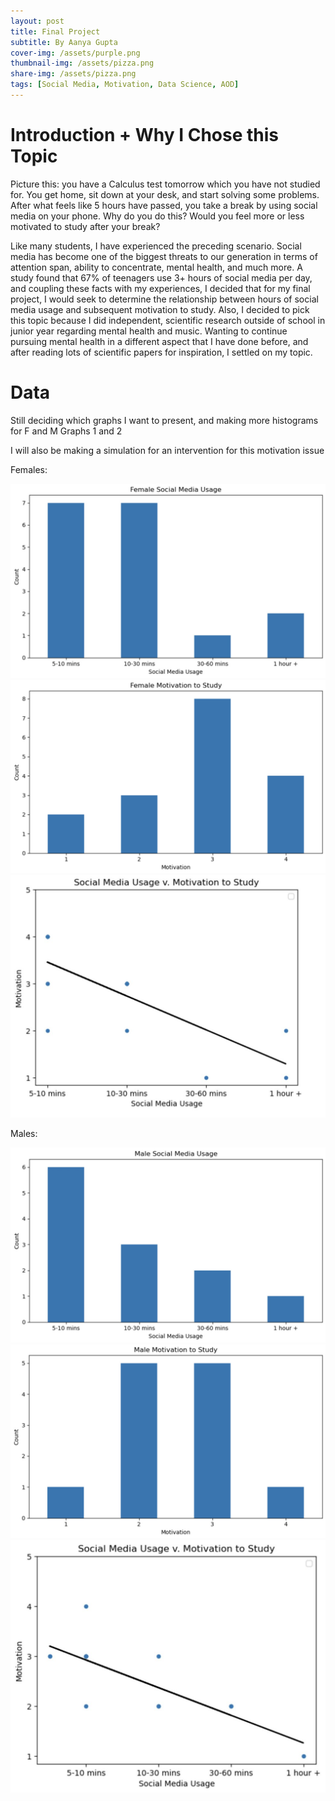 ```yaml
---
layout: post
title: Final Project
subtitle: By Aanya Gupta
cover-img: /assets/purple.png
thumbnail-img: /assets/pizza.png
share-img: /assets/pizza.png
tags: [Social Media, Motivation, Data Science, AOD]
---
```


# Introduction + Why I Chose this Topic

Picture this: you have a Calculus test tomorrow which you have not studied for. You get home, sit down at your desk, and start solving some problems. After what feels like 5 hours have passed, you take a break by using social media on your phone. Why do you do this? Would you feel more or less motivated to study after your break? 

Like many students, I have experienced the preceding scenario. Social media has become one of the biggest threats to our generation in terms of attention span, ability to concentrate, mental health, and much more. A study found that 67% of teenagers use 3+ hours of social media per day, and coupling these facts with my experiences, I decided that for my final project, I would seek to determine the relationship between hours of social media usage and subsequent motivation to study. Also, I decided to pick this topic because I did independent, scientific research outside of school in junior year regarding mental health and music. Wanting to continue pursuing mental health in a different aspect that I have done before, and after reading lots of scientific papers for inspiration, I settled on my topic. 

# Data

Still deciding which graphs I want to present, and making more histograms for F and M Graphs 1 and 2

I will also be making a simulation for an intervention for this motivation issue

Females:

![fgraph1](/assets/FEMALE.jpg)
![fgraph2](/assets/FEMALE2.jpg)
![fgraph3](/assets/fgraph3.jpg)

Males:

![mgraph1](/assets/MALE.jpg)
![mgraph2](/assets/MALE1.jpg)
![mgraph3](/assets/mgraph3.jpg)
